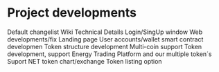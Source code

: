 # Project developments

Default changelist
Wiki
Technical Details
Login/SingUp window
Web developments/fix
Landing page
User accounts/wallet
smart contract developmen
Token structure development
Multi-coin support
Token development, support Energy Trading Platform and our multiple token´s
Suport NET token chart/exchange
Token listing option
